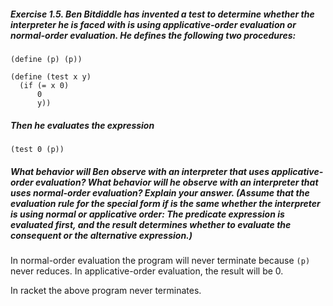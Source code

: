 <h5>Exercise 1.5.  Ben Bitdiddle has invented a test to determine whether the interpreter he is faced with is using applicative-order evaluation or normal-order evaluation. He defines the following two procedures:</h5>

    (define (p) (p))

    (define (test x y)
      (if (= x 0)
          0
          y))

<h5>Then he evaluates the expression</h5>

    (test 0 (p))

<h5>What behavior will Ben observe with an interpreter that uses applicative-order evaluation? What behavior will he observe with an interpreter that uses normal-order evaluation? Explain your answer. (Assume that the evaluation rule for the special form if is the same whether the interpreter is using normal or applicative order: The predicate expression is evaluated first, and the result determines whether to evaluate the consequent or the alternative expression.)</h5>

In normal-order evaluation the program will never terminate because `(p)` never reduces. In applicative-order evaluation, the result will be 0.

In racket the above program never terminates.
